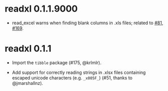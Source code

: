 # readxl 0.1.1.9000

* read_excel warns when finding blank columns in .xls files; related to [#81](https://github.com/hadley/readxl/issues/81), [#169](https://github.com/hadley/readxl/issues/169). 

# readxl 0.1.1

* Import the `tibble` package (#175, @krlmlr).

* Add support for correctly reading strings in .xlsx files containing escaped 
  unicode characters (e.g. `_x005F_`) (#51, thanks to @jmarshallnz).
